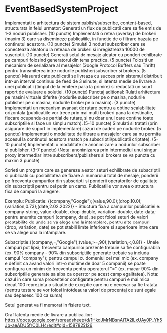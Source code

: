 # EventBasedSystemProject
Implementati o arhitectura de sistem publish/subscribe, content-based, structurata in felul urmator:  Generati un flux de publicatii care sa fie emis de 1-3 noduri publisher. (10 puncte) Implementati o retea (overlay) de brokeri (maxim 3) care sa disemineze publicatiile, in functie de o filtrare bazata pe continutul acestora. (10 puncte) Simulati 3 noduri subscriber care se conecteaza aleatoriu la reteaua de brokeri si inregistreaza 10000 de suscriptii. (10 puncte) Generati setul de mesaje aleator cu ponderi echilbrate pe campuri folosind generatorul din tema practica. (5 puncte) Folositi un mecanism de serializare al mesajelor (Google Protocol Buffers sau Thrift) pentru transmiterea intre nodurile publisher/subscriber si brokers. (5 puncte) Masurati cate publicatii se livreaza cu succes prin sistemul distribuit intr-un interval continuu de feed de 3 minute, si latenta medie de livrare a unei publicatii (timpul de la emitere pana la primire) si redactati un scurt raport de evaluare a solutiei. (10 puncte) Punctaj aditional:  Rulati arhitectura pe masini virtuale diferite (nodurile subscriber pe o masina, nodurile publisher pe o masina, nodurile broker pe o masina). (3 puncte) Implementati un mecanism avansat de rutare pentru a obtine scalabilitate orizontala (publicatiile vor trece prin mai multi brokeri pana la destinatie, fiecare ocupandu-se partial de rutare, si nu doar unul care contine toate subscriptiile si face un simplu match). (5-10 puncte) Simulati si tratati (prin asigurare de suport in implementare) cazuri de caderi pe nodurile broker. (5 puncte) Implementati o modalitate de filtrare a mesajelor care sa nu permita accesul la continutul acestora (match pe subscriptii/publicatii criptate). (5-10 puncte) Implementati o modalitate de anonimizare a nodurilor subscriber si publisher. (3-7 puncte) (Nota: anonimizarea prin intermediul unui singur proxy intermediar intre subscribers/publishers si brokers se va puncta cu maxim 3 puncte)


Scrieti un program care sa genereze aleator seturi echilibrate de subscriptii si publicatii cu posibilitatea de fixare a: numarului total de mesaje, ponderii pe frecventa campurilor din subscriptii si ponderii operatorilor de egalitate din subscriptii pentru cel putin un camp. Publicatiile vor avea o structura fixa de campuri la alegere.

Exemplu:
Publicatie: {(company,"Google");(value,90.0);(drop,10.0);(variation,0.73);(date,2.02.2022)} - Structura fixa a campurilor publicatiei e: company-string, value-double, drop-double, variation-double, date-data; pentru anumite campuri (company, date), se pot folosi seturi de valori prestabilite de unde se va alege una la intamplare; pentru alte campuri (drop, variation, date) se pot stabili limite inferioare si superioare intre care se va alege una la intamplare.

Subscriptie:{(company,=,"Google");(value,>=,90);(variation,<,0.8)} - Unele campuri pot lipsi; frecventa campurilor prezente trebuie sa fie configurabila (ex. 90% company - 90% din subscriptiile generate trebuie sa includa campul "company"); pentru campul cu domeniul cel mai mic (ex. company e definit ca avand valori intr-o multime de doar 5 companii) se poate configura un minim de frecventa pentru operatorul "=" (ex. macar 90% din subscriptiile generate sa aiba ca operator pe acest camp egalitatea). Nota: cazul in care suma procentelor configurate pentru campuri e mai mica decat 100 reprezinta o situatie de exceptie care nu e necesar sa fie tratata. (pentru testare se vor folosi intotdeauna valori de procentaj ce sunt egale sau depasesc 100 ca suma)

Setul generat va fi memorat in fisiere text.

Graf latenta medie de livrare a publicatilor:
https://docs.google.com/spreadsheets/d/1HkdJMrNBsnAiTA2lLxUAy0P_Yh5Jb-aeADU5frC0LH4/edit#gid=1587825126

